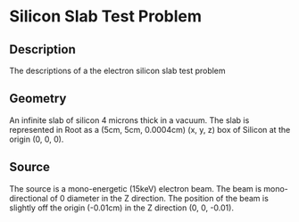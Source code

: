 Silicon Slab Test Problem 
=====

## Description
The descriptions of a the electron silicon slab test problem

## Geometry
An infinite slab of silicon 4 microns thick in a vacuum. The slab is represented
in Root as a (5cm, 5cm, 0.0004cm) (x, y, z) box of Silicon at the origin (0, 0, 0).

## Source
The source is a mono-energetic (15keV) electron beam. The beam is
mono-directional of 0 diameter in the Z direction. The position of the beam is
slightly off the origin (-0.01cm) in the Z direction (0, 0, -0.01).

